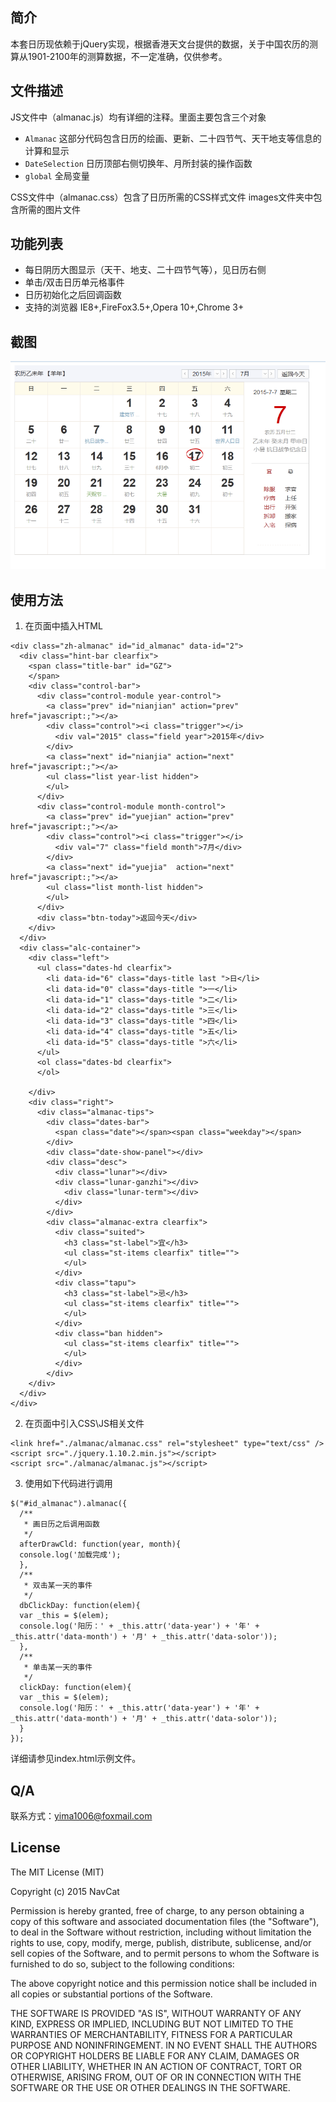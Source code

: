 ## 简介
 本套日历现依赖于jQuery实现，根据香港天文台提供的数据，关于中国农历的测算从1901-2100年的测算数据，不一定准确，仅供参考。

## 文件描述
  JS文件中（almanac.js）均有详细的注释。里面主要包含三个对象
  * `Almanac` 这部分代码包含日历的绘画、更新、二十四节气、天干地支等信息的计算和显示
  * `DateSelection` 日历顶部右侧切换年、月所封装的操作函数
  * `global` 全局变量

  CSS文件中（almanac.css）包含了日历所需的CSS样式文件
  images文件夹中包含所需的图片文件

## 功能列表
  * 每日阴历大图显示（天干、地支、二十四节气等），见日历右侧
  * 单击/双击日历单元格事件
  * 日历初始化之后回调函数
  * 支持的浏览器 IE8+,FireFox3.5+,Opera 10+,Chrome 3+ 

## 截图
  ![日历截图](shortcut.png)

## 使用方法
  1. 在页面中插入HTML
  ```
  <div class="zh-almanac" id="id_almanac" data-id="2">
    <div class="hint-bar clearfix">
      <span class="title-bar" id="GZ">
      </span>
      <div class="control-bar">
        <div class="control-module year-control">
          <a class="prev" id="nianjian" action="prev" href="javascript:;"></a>
          <div class="control"><i class="trigger"></i>
            <div val="2015" class="field year">2015年</div>
          </div>
          <a class="next" id="nianjia" action="next" href="javascript:;"></a>
          <ul class="list year-list hidden">
          </ul>
        </div>
        <div class="control-module month-control">
          <a class="prev" id="yuejian" action="prev" href="javascript:;"></a>
          <div class="control"><i class="trigger"></i>
            <div val="7" class="field month">7月</div>
          </div>
          <a class="next" id="yuejia"  action="next" href="javascript:;"></a>
          <ul class="list month-list hidden">
          </ul>
        </div>
        <div class="btn-today">返回今天</div>
      </div>
    </div>
    <div class="alc-container">
      <div class="left">
        <ul class="dates-hd clearfix">
          <li data-id="6" class="days-title last ">日</li>
          <li data-id="0" class="days-title ">一</li>
          <li data-id="1" class="days-title ">二</li>
          <li data-id="2" class="days-title ">三</li>
          <li data-id="3" class="days-title ">四</li>
          <li data-id="4" class="days-title ">五</li>
          <li data-id="5" class="days-title ">六</li>
        </ul>
        <ol class="dates-bd clearfix">
        </ol>

      </div>
      <div class="right">
        <div class="almanac-tips">
          <div class="dates-bar">
            <span class="date"></span><span class="weekday"></span>
          </div>
          <div class="date-show-panel"></div>
          <div class="desc">
            <div class="lunar"></div>
            <div class="lunar-ganzhi"></div>
              <div class="lunar-term"></div>
            </div>
          </div>
          <div class="almanac-extra clearfix">
            <div class="suited">
              <h3 class="st-label">宜</h3>
              <ul class="st-items clearfix" title="">
              </ul>
            </div>
            <div class="tapu">
              <h3 class="st-label">忌</h3>
              <ul class="st-items clearfix" title="">
              </ul>
            </div>
            <div class="ban hidden">
              <ul class="st-items clearfix" title="">
              </ul>
            </div>
          </div>
      </div>
    </div>
  </div>
   ```

  2. 在页面中引入CSS\JS相关文件

  ```
  <link href="./almanac/almanac.css" rel="stylesheet" type="text/css" />
  <script src="./jquery.1.10.2.min.js"></script> 
  <script src="./almanac/almanac.js"></script>
  ```

  3. 使用如下代码进行调用

  ```
  $("#id_almanac").almanac({
    /**
     * 画日历之后调用函数
     */
    afterDrawCld: function(year, month){
    console.log('加载完成');
    },
    /**
     * 双击某一天的事件
     */
    dbClickDay: function(elem){
    var _this = $(elem);
    console.log('阳历：' + _this.attr('data-year') + '年' + _this.attr('data-month') + '月' + _this.attr('data-solor'));
    },
    /**
     * 单击某一天的事件
     */
    clickDay: function(elem){
    var _this = $(elem);
    console.log('阳历：' + _this.attr('data-year') + '年' + _this.attr('data-month') + '月' + _this.attr('data-solor'));
    }
  });
  ```

  详细请参见index.html示例文件。

## Q/A
  联系方式：yima1006@foxmail.com


## License
The MIT License (MIT)

Copyright (c) 2015 NavCat

Permission is hereby granted, free of charge, to any person obtaining a copy
of this software and associated documentation files (the "Software"), to deal
in the Software without restriction, including without limitation the rights
to use, copy, modify, merge, publish, distribute, sublicense, and/or sell
copies of the Software, and to permit persons to whom the Software is
furnished to do so, subject to the following conditions:

The above copyright notice and this permission notice shall be included in all
copies or substantial portions of the Software.

THE SOFTWARE IS PROVIDED "AS IS", WITHOUT WARRANTY OF ANY KIND, EXPRESS OR
IMPLIED, INCLUDING BUT NOT LIMITED TO THE WARRANTIES OF MERCHANTABILITY,
FITNESS FOR A PARTICULAR PURPOSE AND NONINFRINGEMENT. IN NO EVENT SHALL THE
AUTHORS OR COPYRIGHT HOLDERS BE LIABLE FOR ANY CLAIM, DAMAGES OR OTHER
LIABILITY, WHETHER IN AN ACTION OF CONTRACT, TORT OR OTHERWISE, ARISING FROM,
OUT OF OR IN CONNECTION WITH THE SOFTWARE OR THE USE OR OTHER DEALINGS IN THE
SOFTWARE.

